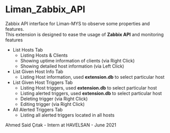 # Liman_Zabbix_API
Zabbix API interface for Liman-MYS to observe some properties and features. <br/>This extension is designed to ease the usage of **Zabbix API** and monitoring features

+ List Hosts Tab
    - Listing Hosts & Clients
    - Showing uptime information of clients (via Right Click)
    - Showing detailed host information (via Left Click)
+ List Given Host Info Tab
    - Listing Host information, used **extension.db** to select particular host
+ List Given Host Triggers Tab
    - Listing Host triggers, used **extension.db** to select particular host
    - Listing alerted triggers, used **extension.db** to select particular host
    - Deleting trigger (via Right Click)
    - Editing trigger (via Right Click)
+ All Alerted Triggers Tab
    - Listing all alerted triggers located in all hosts

Ahmed Said Çıtak - Intern at HAVELSAN - June 2021

